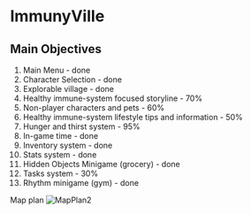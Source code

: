# ImmunyVille

## Main Objectives

1. Main Menu - done
2. Character Selection - done
3. Explorable village - done
4. Healthy immune-system focused storyline - 70%
5. Non-player characters and pets - 60%
6. Healthy immune-system lifestyle tips and information - 50%
7. Hunger and thirst system - 95%
8. In-game time - done
9. Inventory system - done
10. Stats system - done
11. Hidden Objects Minigame (grocery) - done
12. Tasks system - 30%
13. Rhythm minigame (gym) - done


Map plan
![MapPlan2](https://user-images.githubusercontent.com/87693389/128253948-947d5f91-cb8f-4f15-986d-3cc605a316d2.png)
